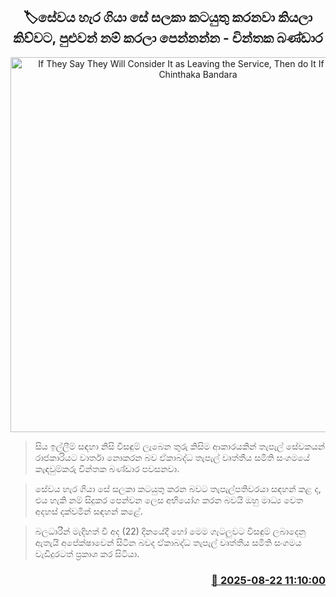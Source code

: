 <p align='center'><b><h2 align='center' title='If They Say They Will Consider It as Leaving the Service, Then do It If Possible - Chinthaka Bandara'>🏷සේවය හැර ගියා සේ සලකා කටයුතු කරනවා කියලා කිව්වට, පුළුවන් නම් කරලා පෙන්නන්න - චින්තක බණ්ඩාර</h2></b></p>
<p align='center'><img src='https://helakuru.sgp1.cdn.digitaloceanspaces.com/esana/images/lib/chinthaka-bandara-hk.jpg' width='600' alt='If They Say They Will Consider It as Leaving the Service, Then do It If Possible - Chinthaka Bandara'></p>

> සිය ඉල්ලීම් සඳහා නිසි විසඳුම් ලැබෙන තුරු කිසිම ආකාරයකින් තැපැල් සේවකයන් රාජකාරියට වාර්තා නොකරන බව ඒකාබද්ධ තැපැල් වෘත්තීය සමිති සංගමයේ කැඳවුම්කරු චින්තක බණ්ඩාර පවසනවා.

> සේවය හැර ගියා සේ සලකා කටයුතු කරන බවට තැපැල්පතිවරයා සඳහන් කළ ද, එය හැකි නම් සිදුකර පෙන්වන ලෙස අභියෝග කරන බවයි ඔහු මාධ්‍ය වෙත අදහස් දක්වමින් සඳහන් කළේ.

> බලධාරීන් මැදිහත් වී අද (22) දිනයේදී හෝ මෙම ගැටලුවට විසඳුම් ලබාදෙනු ඇතැයි අපේක්ෂාවෙන් සිටින බවද ඒකාබද්ධ තැපැල් වෘත්තීය සමිති සංගමය වැඩිදුරටත් ප්‍රකාශ කර සිටියා.



<h3 align='right'><a href='https://www.helakuru.lk/esana/p/112934/'>📅 2025-08-22 11:10:00</a></h3>
